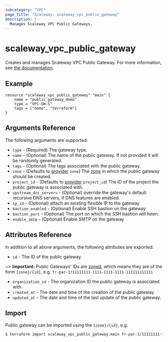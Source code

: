 ```yaml
---
subcategory: "VPC"
page_title: "Scaleway: scaleway_vpc_public_gateway"
description: |-
  Manages Scaleway VPC Public Gateways.
---
```


# scaleway_vpc_public_gateway

Creates and manages Scaleway VPC Public Gateway.
For more information, see [the documentation](https://developers.scaleway.com/en/products/vpc-gw/api/v1).

## Example

```hcl
resource "scaleway_vpc_public_gateway" "main" {
    name = "public_gateway_demo"
    type = "VPC-GW-S"
    tags = ["demo", "terraform"]
}
```

## Arguments Reference

The following arguments are supported:

- `type` - (Required) The gateway type.
- `name` - (Optional) The name of the public gateway. If not provided it will be randomly generated.
- `tags` - (Optional) The tags associated with the public gateway.
- `zone` - (Defaults to [provider](../index.md#zone) `zone`) The [zone](../guides/regions_and_zones.md#zones) in which the public gateway should be created.
- `project_id` - (Defaults to [provider](../index.md#project_id) `project_id`) The ID of the project the public gateway is associated with.
- `upstream_dns_servers` - (Optional) override the gateway's default recursive DNS servers, if DNS features are enabled.
- `ip_id` - (Optional) attach an existing flexible IP to the gateway
- `bastion_enabled` - (Optional) Enable SSH bastion on the gateway
- `bastion_port` - (Optional) The port on which the SSH bastion will listen.
- `enable_smtp` - (Optional) Enable SMTP on the gateway

## Attributes Reference

In addition to all above arguments, the following attributes are exported:

- `id` - The ID of the public gateway.

~> **Important:** Public Gateways' IDs are [zoned](../guides/regions_and_zones.md#resource-ids), which means they are of the form `{zone}/{id}`, e.g. `fr-par-1/11111111-1111-1111-1111-111111111111`

- `organization_id` - The organization ID the public gateway is associated with.
- `created_at` - The date and time of the creation of the public gateway.
- `updated_at` - The date and time of the last update of the public gateway.

## Import

Public gateway can be imported using the `{zone}/{id}`, e.g.

```bash
$ terraform import scaleway_vpc_public_gateway.main fr-par-1/11111111-1111-1111-1111-111111111111
```
